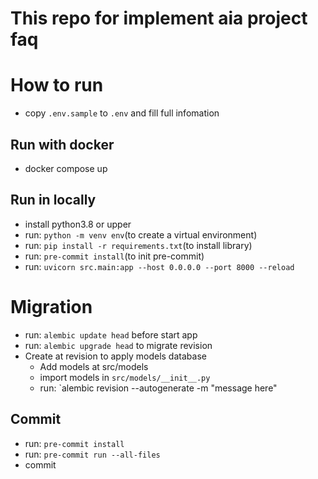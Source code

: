 # This repo for implement aia project faq

# How to run
- copy `.env.sample` to `.env` and fill full infomation

## Run with docker
- docker compose up

## Run in locally
- install python3.8 or upper
- run: `python -m venv env`(to create a virtual environment)
- run: `pip install -r requirements.txt`(to install library)
- run: `pre-commit install`(to init pre-commit)
- run: `uvicorn src.main:app --host 0.0.0.0 --port 8000 --reload`

# Migration
- run: `alembic update head` before start app
- run: `alembic upgrade head` to migrate revision
- Create at revision to apply models database
  + Add models at src/models
  + import models in `src/models/__init__.py`
  + run: `alembic revision --autogenerate -m "message here"

## Commit
- run: `pre-commit install`
- run: `pre-commit run --all-files`
- commit
